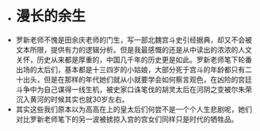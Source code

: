 - # 漫长的余生
- 罗新老师不愧是田余庆老师的门生，写一部北魏宫斗史引经据典，却又不会被文本所限，提供有力的逻辑分析。但是我最感慨的还是从中读出的浓浓的人文关怀，历史从来都是厚重的，中国几千年的历史更是如此。罗新老师笔下轮番出场的太后们，基本都是十三四岁的小姑娘，大部分死于宫斗的年龄都只有二十出头，但是在那样的年代她们就从小就要学会如何察言观色，在凶险的宫廷斗争中为自己谋得一线生机，被史家口诛笔伐的胡灵太后在河阴之变被尔朱荣沉入黄河的时候其实也就30岁左右。
- 其实这些我们原本以为高高在上的皇太后们何尝不是一个个人生悲剧呢，她们对比罗新老师笔下的另一波被掳掠入宫的宫女们同样只是时代的牺牲品。